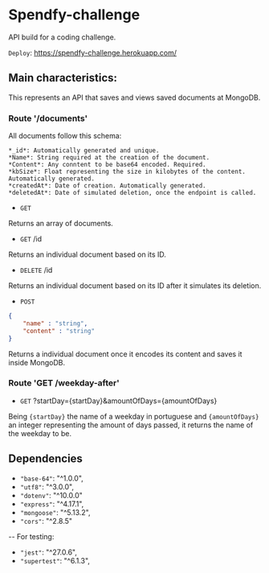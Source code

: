 # Spendfy-challenge

API build for a coding challenge. 

`Deploy`: https://spendfy-challenge.herokuapp.com/

## Main characteristics:

This represents an API that saves and views saved documents at MongoDB.

### Route '/documents'

All documents follow this schema:
```
*_id*: Automatically generated and unique.
*Name*: String required at the creation of the document.
*Content*: Any conntent to be base64 encoded. Required.
*kbSize*: Float representing the size in kilobytes of the content. Automatically generated.
*createdAt*: Date of creation. Automatically generated.
*deletedAt*: Date of simulated deletion, once the endpoint is called.
```

* `GET`

Returns an array of documents.


* `GET` /id

Returns an individual document based on its ID.


* `DELETE` /id

Returns an individual document based on its ID after it simulates its deletion.


* `POST`

```json
{
    "name" : "string",
    "content" : "string"
}
```

Returns a individual document once it encodes its content and saves it inside MongoDB.


### Route 'GET /weekday-after'

* `GET` ?startDay={startDay}&amountOfDays={amountOfDays}

Being `{startDay}` the name of a weekday in portuguese and `{amountOfDays}` an integer representing the amount of days passed, it returns the name of the weekday to be.


## Dependencies
* `"base-64"`: "^1.0.0",
* `"utf8"`: "^3.0.0",
* `"dotenv"`: "^10.0.0"
* `"express"`: "^4.17.1",
* `"mongoose"`: "^5.13.2",
* `"cors"`: "^2.8.5"

-- For testing:
* `"jest"`: "^27.0.6",
* `"supertest"`: "^6.1.3",
